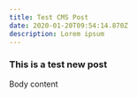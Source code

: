 ```yaml
---
title: Test CMS Post
date: 2020-01-20T09:54:14.870Z
description: Lorem ipsum
---
```

### This is a test new post

Body content
